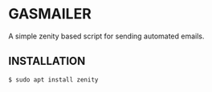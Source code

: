 # GASMAILER ##

A simple zenity based script for sending automated emails.

## INSTALLATION ##

    $ sudo apt install zenity 

